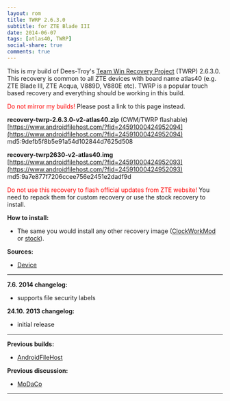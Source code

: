 ```yaml
---
layout: rom
title: TWRP 2.6.3.0
subtitle: for ZTE Blade III
date: 2014-06-07
tags: [atlas40, TWRP]
social-share: true
comments: true
---
```


This is my build of Dees-Troy's [Team Win Recovery Project](http://teamw.in/project/twrp2) (TWRP) 2.6.3.0. This recovery is common to all ZTE devices with board name atlas40 (e.g. ZTE Blade III, ZTE Acqua, V889D, V880E etc). TWRP is a popular touch based recovery and everything should be working in this build.

<span style="color:#FF0000;">Do not mirror my builds!</span> Please post a link to this page instead.

**recovery-twrp-2.6.3.0-v2-atlas40.zip** (CWM/TWRP flashable)  
[https://www.androidfilehost.com/?fid=24591000424952094](https://www.androidfilehost.com/?fid=24591000424952094)  
md5:9defb5f8b5e91a54d102844d7625d508

**recovery-twrp2630-v2-atlas40.img**  
[https://www.androidfilehost.com/?fid=24591000424952093](https://www.androidfilehost.com/?fid=24591000424952093)  
md5:9a7e877f7206ccee756e2451e2dadf9d

<span style="color:#ff0000;">Do not use this recovery to flash official updates from ZTE website!</span> You need to repack them for custom recovery or use the stock recovery to install.

**How to install:**

- The same you would install any other recovery image ([ClockWorkMod](/devices/atlas40/CWM) or [stock](http://www.modaco.com/topic/361786-zte-blade-iii-stock-roms/)).

**Sources:**

- [Device](https://github.com/KonstaT/android_device_zte_atlas40/tree/android-4.3)

----

**7.6. 2014 changelog:**

- supports file security labels

**24.10. 2013 changelog:**

- initial release

----

**Previous builds:**

- [AndroidFileHost](https://www.androidfilehost.com/?w=files&flid=89935)

**Previous discussion:**

- [MoDaCo](http://www.modaco.com/topic/366058-twrp-2630/)

----
